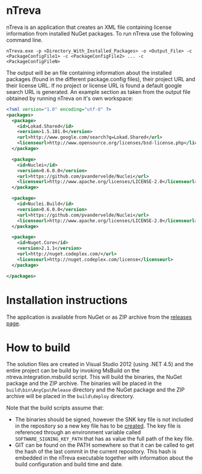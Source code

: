 # nTreva

nTreva is an application that creates an XML file containing license information from installed NuGet packages. To run nTreva use the following command line.

    nTreva.exe -p <Directory_With_Installed_Packages> -o <Output_File> -c <PackageConfigFile1> -c <PackageConfigFile2> ... -c <PackageConfigFileN>

The output will be an file containing information about the installed packages (found in the different package.config files), their project URL and their license URL. If no project or license URL is found a default google search URL is generated. An example section as taken from the output file obtained by running nTreva on it's own workspace:

``` xml
<?xml version="1.0" encoding="utf-8" ?>
<packages>
  <package>
    <id>Lokad.Shared</id>
    <version>1.5.181.0</version>
    <url>http://www.google.com/search?q=Lokad.Shared</url>
    <licenseurl>http://www.opensource.org/licenses/bsd-license.php</licenseurl>
  </package>

  <package>
    <id>Nuclei</id>
    <version>0.6.0.0</version>
    <url>https://github.com/pvandervelde/Nuclei</url>
    <licenseurl>http://www.apache.org/licenses/LICENSE-2.0</licenseurl>
  </package>

  <package>
    <id>Nuclei.Build</id>
    <version>0.6.0.0</version>
    <url>https://github.com/pvandervelde/Nuclei</url>
    <licenseurl>http://www.apache.org/licenses/LICENSE-2.0</licenseurl>
  </package>

  <package>
    <id>Nuget.Core</id>
    <version>2.1.1</version>
    <url>http://nuget.codeplex.com/</url>
    <licenseurl>http://nuget.codeplex.com/license</licenseurl>
  </package>

</packages>
```

# Installation instructions
The application is available from NuGet or as ZIP archive from the [releases page](https://github.com/pvandervelde/nTreva/releases).

# How to build
The solution files are created in Visual Studio 2012 (using .NET 4.5) and the entire project can be build by invoking MsBuild on the ntreva.integration.msbuild script. This will build the binaries, the NuGet package and the ZIP archive. The binaries will be placed in the `build\bin\AnyCpu\Release` directory and the NuGet package and the ZIP archive will be placed in the `build\deploy` directory.

Note that the build scripts assume that:

* The binaries should be signed, however the SNK key file is not included in the repository so a new key file has to be [created][snkfile_msdn]. The key file is referenced through an environment variable called `SOFTWARE_SIGNING_KEY_PATH` that has as value the full path of the key file. 
* GIT can be found on the PATH somewhere so that it can be called to get the hash of the last commit in the current repository. This hash is embedded in the nTreva executable together with information about the build configuration and build time and date.

[snkfile_msdn]: http://msdn.microsoft.com/en-us/library/6f05ezxy(v=vs.110).aspx


 